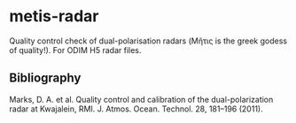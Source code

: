 # metis-radar

Quality control check of dual-polarisation radars (Μῆτις is the greek godess of quality!). For ODIM H5 radar files.

## Bibliography

Marks, D. A. et al. Quality control and calibration of the dual-polarization radar at Kwajalein, RMI. J. Atmos. Ocean. Technol. 28, 181–196 (2011).

